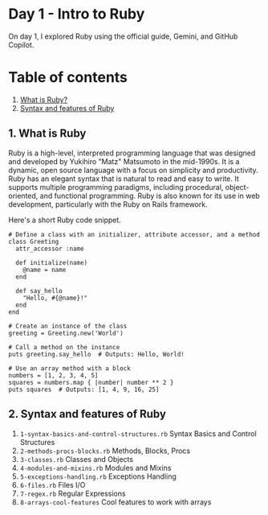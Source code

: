 # Day 1 - Intro to Ruby

On day 1, I explored Ruby using the official guide, Gemini, and GitHub Copilot.

# Table of contents
1. [What is Ruby?](#1-what-is-ruby)
2. [Syntax and features of Ruby](#2-syntax-and-features-of-ruby)

## 1. What is Ruby
Ruby is a high-level, interpreted programming language that was designed and developed by Yukihiro "Matz" Matsumoto in the mid-1990s. It is a dynamic, open source language with a focus on simplicity and productivity. Ruby has an elegant syntax that is natural to read and easy to write. It supports multiple programming paradigms, including procedural, object-oriented, and functional programming. Ruby is also known for its use in web development, particularly with the Ruby on Rails framework.

Here's a short Ruby code snippet.

```
# Define a class with an initializer, attribute accessor, and a method
class Greeting
  attr_accessor :name

  def initialize(name)
    @name = name
  end

  def say_hello
    "Hello, #{@name}!"
  end
end

# Create an instance of the class
greeting = Greeting.new('World')

# Call a method on the instance
puts greeting.say_hello  # Outputs: Hello, World!

# Use an array method with a block
numbers = [1, 2, 3, 4, 5]
squares = numbers.map { |number| number ** 2 }
puts squares  # Outputs: [1, 4, 9, 16, 25]
```

## 2. Syntax and features of Ruby
1. `1-syntax-basics-and-control-structures.rb` Syntax Basics and Control Structures
2. `2-methods-procs-blocks.rb` Methods, Blocks, Procs
3. `3-classes.rb` Classes and Objects
4. `4-modules-and-mixins.rb` Modules and Mixins
5. `5-exceptions-handling.rb` Exceptions Handling
6. `6-files.rb` Files I/O 
7. `7-regex.rb` Regular Expressions
8. `8-arrays-cool-features` Cool features to work with arrays